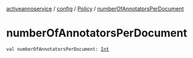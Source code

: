 [activeannoservice](../../index.md) / [config](../index.md) / [Policy](index.md) / [numberOfAnnotatorsPerDocument](./number-of-annotators-per-document.md)

# numberOfAnnotatorsPerDocument

`val numberOfAnnotatorsPerDocument: `[`Int`](https://kotlinlang.org/api/latest/jvm/stdlib/kotlin/-int/index.html)